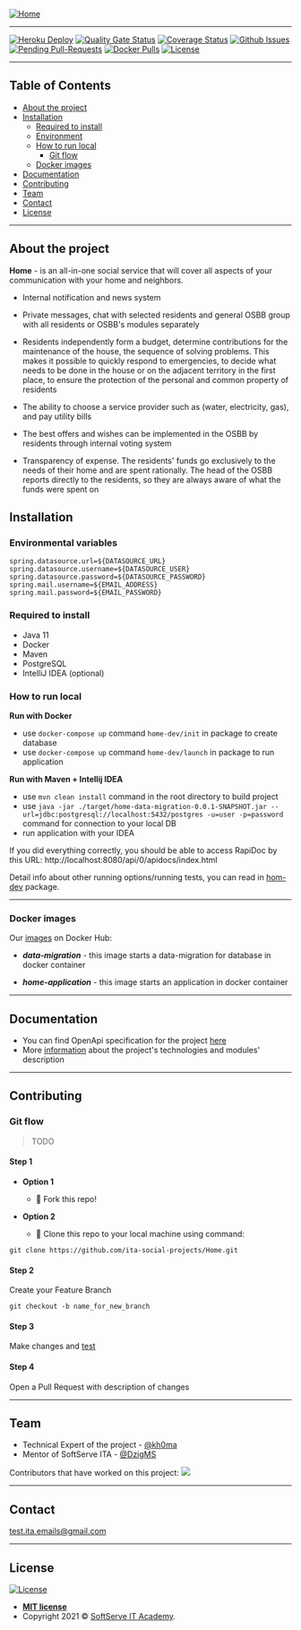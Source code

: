 [![Home](https://i.postimg.cc/dtdVKck6/photo-2021-06-16-16-06-28.jpg)](https://github.com/ita-social-projects/Home)
___

[![Heroku Deploy](https://img.shields.io/website?down_color=red&down_message=heroku%20down&up_color=green&up_message=heroku%20up&url=https%3A%2F%2Fhome-project-academy.herokuapp.com%2Fapi%2F0%2Fapidocs%2Findex.html)](https://home-project-academy.herokuapp.com/api/0/apidocs/index.html)
[![Quality Gate Status](https://sonarcloud.io/api/project_badges/measure?project=ita-social-projects-home&metric=alert_status)](https://sonarcloud.io/dashboard?id=ita-social-projects-home)
[![Coverage Status](https://img.shields.io/sonar/coverage/ita-social-projects-home?server=https%3A%2F%2Fsonarcloud.io)](https://sonarcloud.io/component_measures?id=ita-social-projects-home&metric=coverage&view=treemap)
[![Github Issues](https://img.shields.io/github/issues/ita-social-projects/Home?style=flat-square)](https://github.com/ita-social-projects/Home/issues)
[![Pending Pull-Requests](https://img.shields.io/github/issues-pr/ita-social-projects/Home?style=flat-square)](https://github.com/ita-social-projects/Home/pulls)
[![Docker Pulls](https://img.shields.io/docker/pulls/homeacademy/home-application)](https://hub.docker.com/r/homeacademy/home-application)
[![License](http://img.shields.io/:license-mit-blue.svg?style=flat-square)](http://badges.mit-license.org)
___

## Table of Contents

- [About the project](#About-the-project)
- [Installation](#installation)
  - [Required to install](#Required-to-install)
  - [Environment](#Environmental-variables)
  - [How to run local](#How-to-run-local)
    -  [Git flow](#Git-flow)
  - [Docker images](#Docker-images)
- [Documentation](#Documentation)
- [Contributing](#contributing)
- [Team](#Team)
- [Contact](#contact)
- [License](#license)

---

## About the project
__Home__ - is an all-in-one social service that will cover all
aspects of your communication with your home and neighbors.
- Internal notification and news system


- Private messages, chat with selected residents and general OSBB
  group with all residents or OSBB's modules separately


- Residents independently form a budget, determine
  contributions for the maintenance of the house,
  the sequence of solving problems. This makes it possible
  to quickly respond to emergencies, to decide what needs to be
  done in the house or on the adjacent territory in the first place,
  to ensure the protection of the personal and common property of residents


- The ability to choose a service provider such as
  (water, electricity, gas), and pay utility bills


- The best offers and wishes can be implemented in the OSBB
  by residents through internal voting system


- Transparency of expense. The residents' funds go exclusively to the needs
  of their home and are spent rationally. The head of the OSBB reports
  directly to the residents, so they are always aware of what the funds were spent on
  

## Installation
### Environmental variables
```properties
spring.datasource.url=${DATASOURCE_URL}
spring.datasource.username=${DATASOURCE_USER}
spring.datasource.password=${DATASOURCE_PASSWORD}
spring.mail.username=${EMAIL_ADDRESS}
spring.mail.password=${EMAIL_PASSWORD}
```
### Required to install
- Java 11
- Docker
- Maven
- PostgreSQL
- IntelliJ IDEA (optional)

### How to run local
__Run with Docker__
- use `docker-compose up` command `home-dev/init` 
  in package to create  database
- use `docker-compose up` command `home-dev/launch` in package to run 
  application

__Run with Maven + Intellij IDEA__
- use `mvn clean install` command in the root directory to build project
- use `java -jar ./target/home-data-migration-0.0.1-SNAPSHOT.jar --url=jdbc:postgresql://localhost:5432/postgres -u=user -p=password`
  command for connection to your local DB
- run application with your IDEA

If you did everything correctly, you should be able to access RapiDoc
by this URL: http://localhost:8080/api/0/apidocs/index.html

Detail info about other running options/running tests, you can read in 
[hom-dev](https://github.com/ita-social-projects/Home/tree/dev/home-dev) package.

---

### Docker images
Our [images](https://hub.docker.com/u/homeacademy) on Docker Hub:

- ***data-migration*** - this image starts a data-migration for database in docker container

- ***home-application*** - this image starts an application in docker container

---

## Documentation

- You can find OpenApi specification for the
  project [here](https://home-project-academy.herokuapp.com/api/0/apidocs/index.html)
- More [information](https://github.com/ita-social-projects/Home/tree/dev/home-docs) about the project's 
  technologies and modules' description

---

## Contributing
### Git flow
> TODO
#### Step 1

- **Option 1**
  - 🍴 Fork this repo!

- **Option 2**
  - 👯 Clone this repo to your local machine using command:

`git clone https://github.com/ita-social-projects/Home.git`

#### Step 2

Create your Feature Branch

`git checkout -b name_for_new_branch`

#### Step 3
Make changes and [test](https://github.com/ita-social-projects/Home/blob/dev/home-docs/home-api-tests.md)

#### Step 4
Open a Pull Request with description of changes

---

## Team

- Technical Expert of the project - [@kh0ma](https://github.com/kh0ma)
- Mentor of SoftServe ITA - [@DzigMS](https://github.com/DzigMS)

Contributors that have worked on this project:
<a href="https://github.com/ita-social-projects/Home/graphs/contributors">
<img src="https://contrib.rocks/image?repo=ita-social-projects/Home" />
</a>

---
## Contact
<a href="mailto:test.ita.emails@gmail.com">test.ita.emails@gmail.com</a>
___

## License

[![License](http://img.shields.io/:license-mit-blue.svg?style=flat-square)](http://badges.mit-license.org)

- **[MIT license](http://opensource.org/licenses/mit-license.php)**
- Copyright 2021 © <a href="https://softserve.academy/" target="_blank"> SoftServe IT Academy</a>.
